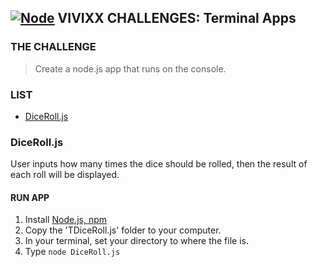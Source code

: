 ## **[![Node]("Node")](https://nodejs.org/en/) VIVIXX CHALLENGES: Terminal Apps**

### THE CHALLENGE
> Create a node.js app that runs on the console.

### LIST
- [DiceRoll.js](#dicerolljs)

### DiceRoll.js
User inputs how many times the dice should be rolled, then the result of each roll will be displayed.
#### RUN APP
1. Install [Node.js, npm](https://docs.npmjs.com/getting-started/installing-node)
2. Copy the 'TDiceRoll.js' folder to your computer.
3. In your terminal, set your directory to where the file is.
4. Type `node DiceRoll.js`
